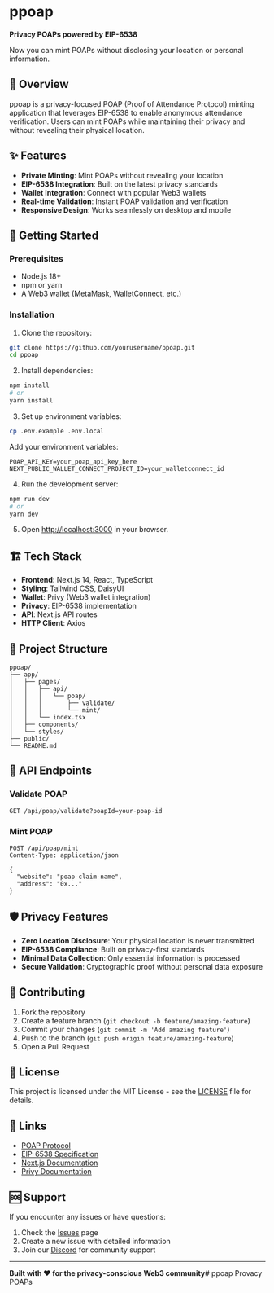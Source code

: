 # ppoap

**Privacy POAPs powered by EIP-6538**

Now you can mint POAPs without disclosing your location or personal information.

## 🔐 Overview

ppoap is a privacy-focused POAP (Proof of Attendance Protocol) minting application that leverages EIP-6538 to enable anonymous attendance verification. Users can mint POAPs while maintaining their privacy and without revealing their physical location.

## ✨ Features

- **Private Minting**: Mint POAPs without revealing your location
- **EIP-6538 Integration**: Built on the latest privacy standards
- **Wallet Integration**: Connect with popular Web3 wallets
- **Real-time Validation**: Instant POAP validation and verification
- **Responsive Design**: Works seamlessly on desktop and mobile

## 🚀 Getting Started

### Prerequisites

- Node.js 18+ 
- npm or yarn
- A Web3 wallet (MetaMask, WalletConnect, etc.)

### Installation

1. Clone the repository:
```bash
git clone https://github.com/yourusername/ppoap.git
cd ppoap
```

2. Install dependencies:
```bash
npm install
# or
yarn install
```

3. Set up environment variables:
```bash
cp .env.example .env.local
```

Add your environment variables:
```env
POAP_API_KEY=your_poap_api_key_here
NEXT_PUBLIC_WALLET_CONNECT_PROJECT_ID=your_walletconnect_id
```

4. Run the development server:
```bash
npm run dev
# or
yarn dev
```

5. Open [http://localhost:3000](http://localhost:3000) in your browser.

## 🏗️ Tech Stack

- **Frontend**: Next.js 14, React, TypeScript
- **Styling**: Tailwind CSS, DaisyUI
- **Wallet**: Privy (Web3 wallet integration)
- **Privacy**: EIP-6538 implementation
- **API**: Next.js API routes
- **HTTP Client**: Axios

## 📁 Project Structure

```
ppoap/
├── app/
│   ├── pages/
│   │   ├── api/
│   │   │   └── poap/
│   │   │       ├── validate/
│   │   │       └── mint/
│   │   └── index.tsx
│   ├── components/
│   └── styles/
├── public/
└── README.md
```

## 🔧 API Endpoints

### Validate POAP
```
GET /api/poap/validate?poapId=your-poap-id
```

### Mint POAP
```
POST /api/poap/mint
Content-Type: application/json

{
  "website": "poap-claim-name",
  "address": "0x..."
}
```

## 🛡️ Privacy Features

- **Zero Location Disclosure**: Your physical location is never transmitted
- **EIP-6538 Compliance**: Built on privacy-first standards
- **Minimal Data Collection**: Only essential information is processed
- **Secure Validation**: Cryptographic proof without personal data exposure

## 🤝 Contributing

1. Fork the repository
2. Create a feature branch (`git checkout -b feature/amazing-feature`)
3. Commit your changes (`git commit -m 'Add amazing feature'`)
4. Push to the branch (`git push origin feature/amazing-feature`)
5. Open a Pull Request

## 📄 License

This project is licensed under the MIT License - see the [LICENSE](LICENSE) file for details.

## 🔗 Links

- [POAP Protocol](https://poap.xyz/)
- [EIP-6538 Specification](https://eips.ethereum.org/EIPS/eip-6538)
- [Next.js Documentation](https://nextjs.org/docs)
- [Privy Documentation](https://docs.privy.io/)

## 🆘 Support

If you encounter any issues or have questions:

1. Check the [Issues](https://github.com/yourusername/ppoap/issues) page
2. Create a new issue with detailed information
3. Join our [Discord](https://discord.gg/your-discord) for community support

---

**Built with ❤️ for the privacy-conscious Web3 community**# ppoap
Provacy POAPs
